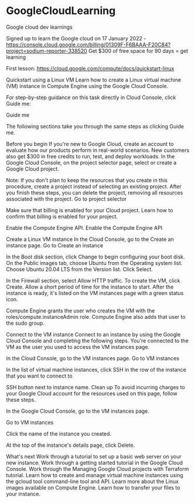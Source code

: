 # GoogleCloudLearning
Google cloud dev learnings

Signed up to learn the Google cloud on 17 January 2022 - https://console.cloud.google.com/billing/01309F-F6BAAA-F20C84?project=sodium-reporter-338520
Get $300 of free space for 90 days = get learning

First lesson:
https://cloud.google.com/compute/docs/quickstart-linux

Quickstart using a Linux VM
Learn how to create a Linux virtual machine (VM) instance in Compute Engine using the Google Cloud Console.

For step-by-step guidance on this task directly in Cloud Console, click Guide me:

Guide me

The following sections take you through the same steps as clicking Guide me.

Before you begin
If you're new to Google Cloud, create an account to evaluate how our products perform in real-world scenarios. New customers also get $300 in free credits to run, test, and deploy workloads.
In the Google Cloud Console, on the project selector page, select or create a Google Cloud project.

Note: If you don't plan to keep the resources that you create in this procedure, create a project instead of selecting an existing project. After you finish these steps, you can delete the project, removing all resources associated with the project.
Go to project selector

Make sure that billing is enabled for your Cloud project. Learn how to confirm that billing is enabled for your project.

Enable the Compute Engine API.
Enable the Compute Engine API

Create a Linux VM instance
In the Cloud Console, go to the Create an instance page.
Go to Create an instance

In the Boot disk section, click Change to begin configuring your boot disk.
On the Public images tab, choose Ubuntu from the Operating system list.
Choose Ubuntu 20.04 LTS from the Version list.
Click Select.

In the Firewall section, select Allow HTTP traffic.
To create the VM, click Create.
Allow a short period of time for the instance to start. After the instance is ready, it's listed on the VM instances page with a green status icon.

Compute Engine grants the user who creates the VM with the roles/compute.instanceAdmin role. Compute Engine also adds that user to the sudo group.

Connect to the VM instance
Connect to an instance by using the Google Cloud Console and completing the following steps. You're connected to the VM as the user you used to access the VM instances page.

In the Cloud Console, go to the VM instances page.
Go to VM instances

In the list of virtual machine instances, click SSH in the row of the instance that you want to connect to

SSH button next to instance name.
Clean up
To avoid incurring charges to your Google Cloud account for the resources used on this page, follow these steps.

In the Google Cloud Console, go to the VM instances page.

Go to VM instances

Click the name of the instance you created.

At the top of the instance's details page, click Delete.

What's next
Work through a tutorial to set up a basic web server on your new instance.
Work through a getting started tutorial in the Google Cloud Console.
Work through the Managing Google Cloud projects with Terraform tutorial.
Learn how to create and manage virtual machine instances using the gcloud tool command-line tool and API.
Learn more about the Linux images available on Compute Engine.
Learn how to transfer your files to your instance.
